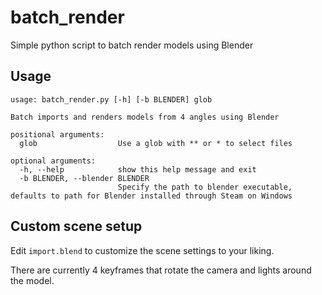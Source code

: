 # batch_render
Simple python script to batch render models using Blender

## Usage
```
usage: batch_render.py [-h] [-b BLENDER] glob

Batch imports and renders models from 4 angles using Blender

positional arguments:
  glob                  Use a glob with ** or * to select files

optional arguments:
  -h, --help            show this help message and exit
  -b BLENDER, --blender BLENDER
                        Specify the path to blender executable, defaults to path for Blender installed through Steam on Windows
```

## Custom scene setup
Edit `import.blend` to customize the scene settings to your liking.

There are currently 4 keyframes that rotate the camera and lights around the model.
